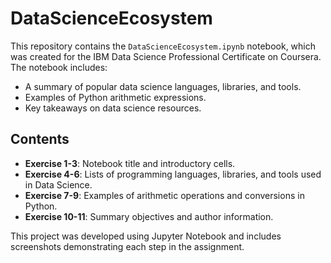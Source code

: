 # DataScienceEcosystem

This repository contains the `DataScienceEcosystem.ipynb` notebook, which was created for the IBM Data Science Professional Certificate on Coursera. The notebook includes:

- A summary of popular data science languages, libraries, and tools.
- Examples of Python arithmetic expressions.
- Key takeaways on data science resources.

## Contents
- **Exercise 1-3**: Notebook title and introductory cells.
- **Exercise 4-6**: Lists of programming languages, libraries, and tools used in Data Science.
- **Exercise 7-9**: Examples of arithmetic operations and conversions in Python.
- **Exercise 10-11**: Summary objectives and author information.

This project was developed using Jupyter Notebook and includes screenshots demonstrating each step in the assignment.
